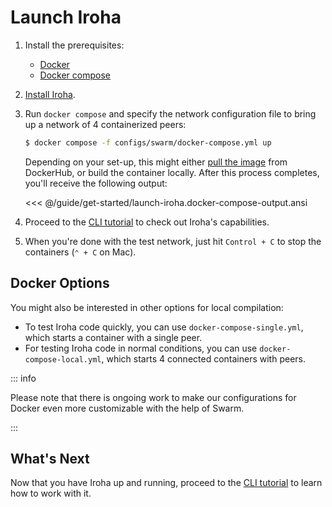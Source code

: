 # Launch Iroha

1. Install the prerequisites:

   - [Docker](https://docs.docker.com/get-docker/)
   - [Docker compose](https://docs.docker.com/compose/)

2. [Install Iroha](./install-iroha.md).

3. Run `docker compose` and specify the network configuration file to bring up a network of 4 containerized peers:

   ```bash
   $ docker compose -f configs/swarm/docker-compose.yml up
   ```

   Depending on your set-up, this might either
   [pull the image](https://hub.docker.com/r/hyperledger/iroha2/tags) from DockerHub, or build the container locally. After this process
   completes, you'll receive the following output:

   <<< @/guide/get-started/launch-iroha.docker-compose-output.ansi

4. Proceed to the [CLI tutorial](./operate-iroha-via-cli.md) to check out Iroha's capabilities.

5. When you're done with the test network, just hit `Control + C` to stop the
   containers (`⌃ + C` on Mac).

## Docker Options

You might also be interested in other options for local compilation:

- To test Iroha code quickly, you can use `docker-compose-single.yml`,
  which starts a container with a single peer.
- For testing Iroha code in normal conditions, you can use
  `docker-compose-local.yml`, which starts 4 connected containers with
  peers.

::: info

Please note that there is ongoing work to make our configurations for
Docker even more customizable with the help of Swarm.

<!-- Check: a reference about future releases or work in progress -->

:::

## What's Next

Now that you have Iroha up and running, proceed to the [CLI tutorial](/guide/get-started/operate-iroha-via-cli) to learn how to work with it.